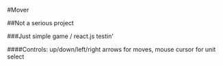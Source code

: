 #Mover

##Not a serious project

###Just simple game / react.js testin'

####Controls: up/down/left/right arrows for moves, mouse cursor for unit select
